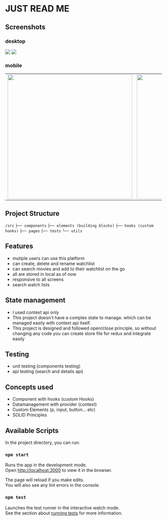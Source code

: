 # JUST READ ME

## Screenshots

### desktop

<img src="https://firebasestorage.googleapis.com/v0/b/assignment-a2356.appspot.com/o/authenicate%2FScreenshot%202024-04-14%20at%209.14.08%E2%80%AFPM-min.png?alt=media&token=16a04d3c-bfae-433e-be56-04d2b299d1aa" style="widht: 200px"  />
<img src="https://firebasestorage.googleapis.com/v0/b/assignment-a2356.appspot.com/o/authenicate%2FScreenshot%202024-04-14%20at%209.14.29%E2%80%AFPM-min.png?alt=media&token=021db410-95f5-451e-9498-3cdb89a28565" />

### mobile

<table>
  <tr>
   <td>
   <img src="https://firebasestorage.googleapis.com/v0/b/assignment-a2356.appspot.com/o/authenicate%2FScreenshot%202024-04-14%20at%209.15.43%E2%80%AFPM-min.png?alt=media&token=c65e9535-f4d6-4827-95d8-28eb447257b3" style="height: 400px" />
   </td>
   <td>
   <img src="https://firebasestorage.googleapis.com/v0/b/assignment-a2356.appspot.com/o/authenicate%2FScreenshot%202024-04-14%20at%209.16.02%E2%80%AFPM-min.png?alt=media&token=2caa34b8-c852-4481-8402-33f2c7ddf267"  style="height: 400px" />
   </td>
   <td>
   <img src="https://firebasestorage.googleapis.com/v0/b/assignment-a2356.appspot.com/o/authenicate%2FScreenshot%202024-04-14%20at%209.44.44%E2%80%AFPM-min.png?alt=media&token=377db209-0a35-487e-ba45-ada09ed19fe5"  style="height: 400px" />
   </td>
  </tr>
 </table>

## Project Structure

`/src`
`├── components`
`├── elements (building blocks)`
`├── hooks (custom hooks)`
`├── pages`
`├── tests`
`└── utils`

## Features

- mutiple users can use this platform
- can create, delete and rename watchlist
- can search movies and add to their watchlist on the go
- all are stored in local as of now
- responsive to all screens
- search watch lists

## State management

- I used context api only
- This project doesn't have a complex state to manage. which can be managed easily with context api itself.
- This project is designed and followed open/close principle, so without changing any code you can create store file for redux and integrate easily

## Testing

- unit testing (components testing)
- api testing (search and details api)

## Concepts used

- Component with hooks (custom Hooks)
- Datamanagement with provider (context)
- Custom Elements (p, input, button... etc)
- SOLID Principles

## Available Scripts

In the project directory, you can run:

### `npm start`

Runs the app in the development mode.\
Open [http://localhost:3000](http://localhost:3000) to view it in the browser.

The page will reload if you make edits.\
You will also see any lint errors in the console.

### `npm test`

Launches the test runner in the interactive watch mode.\
See the section about [running tests](https://facebook.github.io/create-react-app/docs/running-tests) for more information.

